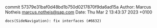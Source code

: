 commit 57379e31baf0d48bd1b750d0217870f9da6ad15a
Author: Marcus Notheis <marcus.notheis@sap.com>
Date:   Thu Mar 2 13:43:37 2023 +0100

    docs(SideNavigation): fix interfaces (#6632)
